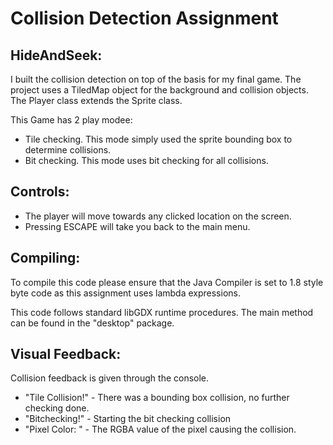 # Collision Detection Assignment
HideAndSeek:
-
I built the collision detection on top of the basis for my final game. 
The project uses a TiledMap object for the background and collision objects.
The Player class extends the Sprite class.

This Game has 2 play modee:
+ Tile checking. This mode simply used the sprite bounding box to determine collisions.
+ Bit checking. This mode uses bit checking for all collisions. 

Controls:
-
* The player will move towards any clicked location on the screen.
* Pressing ESCAPE will take you back to the main menu.

Compiling:
-
To compile this code please ensure that the Java Compiler is set to 1.8 style
byte code as this assignment uses lambda expressions.

This code follows standard libGDX runtime procedures. The main method can be found in the "desktop" package.

Visual Feedback:
-
Collision feedback is given through the console.
- "Tile Collision!"         - There was a bounding box collision, no further checking done.
- "Bitchecking!"            - Starting the bit checking collision
- "Pixel Color: <Integer>"  - The RGBA value of the pixel causing the collision.
